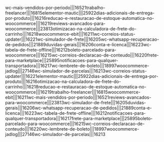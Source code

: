 wc-mais-vendidos-por-periodo|||16521trabalho-freelancer|||16815elementor-mautic|||25922dias-adicionais-de-entrega-por-produto|||16216reducao-e-restauracao-de-estoque-automatica-no-woocommerce|||16219reviews-avancados-para-woocommerce|||23813otimizacao-na-calculadora-de-frete-do-carrinho|||16218woocommerce-ebit|||16211wc-correios-status-updater|||16221wc-simulador-de-frete|||16205wc-whatsapp-recuperacao-de-pedidos|||21889duvidas-gerais|||16206conta-e-licenca|||16223wc-tabela-de-frete-offline|||16212boleto-parcelado-para-woocommerce|||16215wc-correios-declaracao-de-conteudo|||16220frete-para-marketplace|||25895notificacoes-para-qualquer-transportadora|||16217wc-lembrete-de-boleto|||18997woocommerce-jadlog|||27146wc-simulador-de-parcelas|||16213wc-correios-status-updater|||16221elementor-mautic|||25922dias-adicionais-de-entrega-por-produto|||16216otimizacao-na-calculadora-de-frete-do-carrinho|||16218reducao-e-restauracao-de-estoque-automatica-no-woocommerce|||16219trabalho-freelancer|||16815woocommerce-ebit|||16211wc-mais-vendidos-por-periodo|||16521reviews-avancados-para-woocommerce|||23813wc-simulador-de-frete|||16205duvidas-gerais|||16206wc-whatsapp-recuperacao-de-pedidos|||21889conta-e-licenca|||16223wc-tabela-de-frete-offline|||16212notificacoes-para-qualquer-transportadora|||16217frete-para-marketplace|||25895boleto-parcelado-para-woocommerce|||16215wc-correios-declaracao-de-conteudo|||16220wc-lembrete-de-boleto|||18997woocommerce-jadlog|||27146wc-simulador-de-parcelas|||16213
